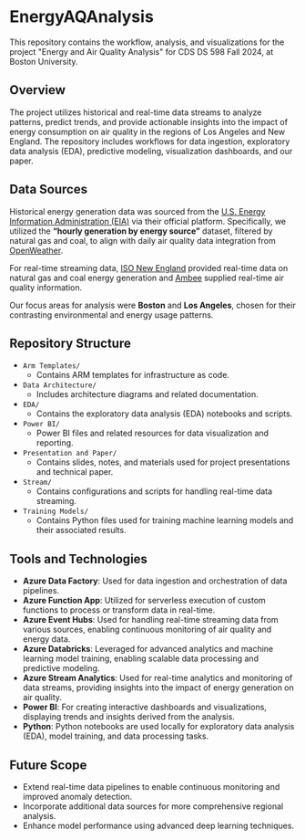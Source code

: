 # EnergyAQAnalysis

This repository contains the workflow, analysis, and visualizations for the project "Energy and Air Quality Analysis" for CDS DS 598 Fall 2024, at Boston University.

## Overview

The project utilizes historical and real-time data streams to analyze patterns, predict trends, and provide actionable insights into the impact of energy consumption on air quality in the regions of Los Angeles and New England. The repository includes workflows for data ingestion, exploratory data analysis (EDA), predictive modeling, visualization dashboards, and our paper.

## Data Sources

Historical energy generation data was sourced from the [U.S. Energy Information Administration (EIA)](https://www.eia.gov) via their official platform. Specifically, we utilized the **“hourly generation by energy source”** dataset, filtered by natural gas and coal, to align with daily air quality data integration from [OpenWeather](https://openweathermap.org/history).

For real-time streaming data, [ISO New England](https://webservices.iso-ne.com/docs/v1.1/) provided real-time data on natural gas and coal energy generation and [Ambee](https://www.getambee.com/api/air-quality) supplied real-time air quality information.

Our focus areas for analysis were **Boston** and **Los Angeles**, chosen for their contrasting environmental and energy usage patterns.

## Repository Structure

- `Arm Templates/`
  - Contains ARM templates for infrastructure as code.
- `Data Architecture/`
  - Includes architecture diagrams and related documentation.
- `EDA/`
  - Contains the exploratory data analysis (EDA) notebooks and scripts.
- `Power BI/`
  - Power BI files and related resources for data visualization and reporting.
- `Presentation and Paper/`
  - Contains slides, notes, and materials used for project presentations and technical paper.
- `Stream/`
  - Contains configurations and scripts for handling real-time data streaming.
- `Training Models/`
  - Contains Python files used for training machine learning models and their associated results.


## Tools and Technologies

- **Azure Data Factory**: Used for data ingestion and orchestration of data pipelines.
- **Azure Function App**: Utilized for serverless execution of custom functions to process or transform data in real-time.
- **Azure Event Hubs**: Used for handling real-time streaming data from various sources, enabling continuous monitoring of air quality and energy data.
- **Azure Databricks**: Leveraged for advanced analytics and machine learning model training, enabling scalable data processing and predictive modeling.
- **Azure Stream Analytics**: Used for real-time analytics and monitoring of data streams, providing insights into the impact of energy generation on air quality.
- **Power BI**: For creating interactive dashboards and visualizations, displaying trends and insights derived from the analysis.
- **Python**: Python notebooks are used locally for exploratory data analysis (EDA), model training, and data processing tasks.

## Future Scope

- Extend real-time data pipelines to enable continuous monitoring and improved anomaly detection.
- Incorporate additional data sources for more comprehensive regional analysis.
- Enhance model performance using advanced deep learning techniques.
